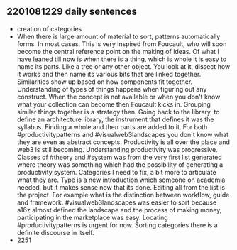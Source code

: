 ## 2201081229 daily sentences

* creation of categories
* When there is large amount of material to sort, patterns automatically forms.
In most cases.
This is very inspired from Foucault, who will soon become the central reference point on the making of ideas.
Of what I have leaned till now is when there is a thing, which is whole it is easy to name its parts.
Like a tree or any other object.
You look at it, dissect how it works and then name its various bits that are linked together.
Similarities show up based on how components fit together.
Understanding of types of things happens when figuring out any construct.
When the concept is not available or when you don't know what your collection can become then Foucault kicks in. 
Grouping similar things together is a strategy then.
Going back to the library, to define an architecture library, the instrument that defines it was the syllabus.
Finding a whole and then parts are added to it.
For both #productivitypatterns and #visualweb3landscapes you don't know what they are even as abstract concepts.
Productivity is all over the place and web3 is still becoming.
Understanding productivity was progressive.
Classes of #theory and #system was from the very first list generated where theory was something which had the possibility of generating a productivity system.
Categories I need to fix, a bit more to articulate what they are.
Type is a new introduction which someone on academia needed, but it makes sense now that its done.
Editing all from the list is the project.
For example what is the distinction between workflow, guide and framework.
#visualweb3landscapes was easier to sort because a16z almost defined the landscape and the process of making money, participating in the marketplace was easy.
Locating #productivitypatterns is urgent for now. 
Sorting categories there is a definite discourse in itself. 
* 2251
